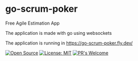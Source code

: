 # go-scrum-poker

Free Agile Estimation App

The application is made with go using websockets

The application is running in https://go-scrum-poker.fly.dev/


[![Open Source](https://badges.frapsoft.com/os/v1/open-source.svg?v=103)](https://opensource.org/)
[![License: MIT](https://img.shields.io/badge/License-MIT-yellow.svg)](https://opensource.org/licenses/MIT)
[![PR's Welcome](https://img.shields.io/badge/PRs-welcome-brightgreen.svg?style=flat)](http://makeapullrequest.com)  
